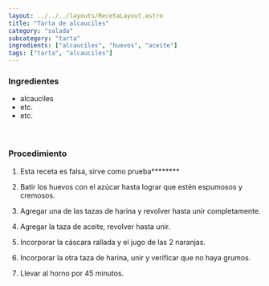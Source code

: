 ```yaml
---
layout: ../../../layouts/RecetaLayout.astro
title: "Tarta de alcauciles"
category: "salada"
subcategory: "tarta"
ingredients: ["alcauciles", "huevos", "aceite"]
tags: ["tarta", "alcauciles"]
---
```



### Ingredientes

- alcauciles
- etc.
- etc.
<br><br><br>

### Procedimiento

1. Esta receta es falsa, sirve como prueba********

2. Batir los huevos con el azúcar hasta lograr que estén espumosos y cremosos.
3. Agregar una de las tazas de harina y revolver hasta unir completamente.
4. Agregar la taza de aceite, revolver hasta unir.
5. Incorporar la cáscara rallada y el jugo de las 2 naranjas.
6. Incorporar la otra taza de harina, unir y verificar que no haya grumos.
7. Llevar al horno por 45 minutos.
